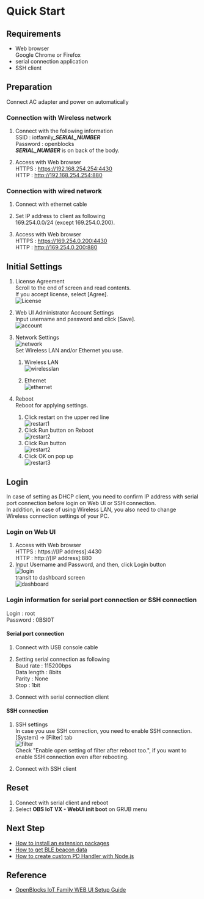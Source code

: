 # Quick Start

## Requirements
* Web browser  
Google Chrome or Firefox  
* serial connection application  
* SSH client  

## Preparation
Connect AC adapter and power on automatically  

### Connection with Wireless network  
1. Connect with the following information  
SSID : iotfamily_***SERIAL_NUMBER***  
Password : openblocks  
***SERIAL_NUMBER*** is on back of the body.

1. Access with Web browser  
    HTTPS : https://192.168.254.254:4430  
    HTTP : http://192.168.254.254:880  

### Connection with wired network  
1. Connect with ethernet cable  

1. Set IP address to client as following  
169.254.0.0/24 (except 169.254.0.200).  

1. Access with Web browser  
    HTTPS : https://169.254.0.200:4430  
    HTTP : http://169.254.0.200:880  


## Initial Settings

1. License Agreement  
Scroll to the end of screen and read contents.  
If you accept license, select [Agree].  
![License](/image/webui/license.png)

1. Web UI Administrator Account Settings  
Input username and password and click [Save].  
![account](/image/webui/account.png)

1. Network Settings  
![network](/image/webui/network.png)  
Set Wireless LAN and/or Ethernet you use.  
    1. Wireless LAN  
![wirelesslan](/image/webui/wirelesslan.png)

    1. Ethernet  
![ethernet](/image/webui/ethernet.png)

1. Reboot  
Reboot for applying settings.  
    1. Click restart on the upper red line  
![restart1](/image/webui/restart1.png)  
    1. Click Run button on Reboot  
![restart2](/image/webui/restart2.png)  
    1. Click Run button  
![restart2](/image/webui/restart3.png)  
    1. Click OK on pop up  
![restart3](/image/webui/restart4.png)  

## Login  
In case of setting as DHCP client, you need to confirm IP address with serial port connection before login on Web UI or SSH connection.  
In addition, in case of using Wireless LAN, you also need to change Wireless connection settings of your PC.  

### Login on Web UI  
1. Access with Web browser  
    HTTPS : https://[IP address]:4430  
    HTTP : http://[IP address]:880  
1. Input Username and Password, and then, click Login button  
![login](/image/webui/login.png)  
transit to dashboard screen  
![dashboard](/image/webui/dashboard.png)  

### Login information for serial port connection or SSH connection  
Login : root  
Password : 0BSI0T  

#### Serial port connection  
1. Connect with USB console cable  

1. Setting serial connection as following  
Baud rate : 115200bps  
Data length : 8bits  
Parity : None  
Stop : 1bit  

1. Connect with serial connection client  

#### SSH connection  
1. SSH settings  
In case you use SSH connection, you need to enable SSH connection.  
[System] -> [Filter] tab  
![filter](/image/webui/filter.png)  
Check "Enable open setting of filter after reboot too.", if you want to enable SSH connection even after rebooting.  

1. Connect with SSH client  

## Reset
1. Connect with serial client and reboot  
1. Select **OBS IoT VX - WebUI init boot** on GRUB menu  

## Next Step

* [How to install an extension packages](/doc_source/vx2/HowToInstallExtensionPackages.md)  
* [How to get BLE beacon data](/doc_source/vx2/HowToGetBLEBeaconData.md)
* [How to create custom PD Handler with Node.js](/doc_source/vx2/HowToCreateCustomPdHandlerWithNodejs.md)

## Reference
* [OpenBlocks IoT Family WEB UI Setup Guide](/docs/3.3/OpenBlocks_WEBUI_Guide_v3.3.0_Eng_20181206.pdf)
